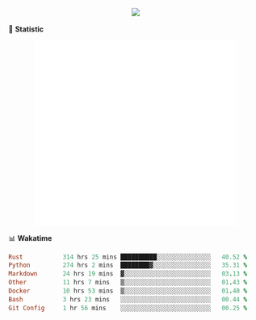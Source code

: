 <!-- https://github.com/DenverCoder1/readme-typing-svg -->
<p align="center">
<img src="https://readme-typing-svg.demolab.com?font=Orbitron&size=25&pause=1000&center=true&vCenter=true&random=false&width=600&lines=Welcome+to+my+GitHub+profile+page!" />


🌟 **Statistic**

<p align="center">
  <img width="400" align="top" src="https://github.com/fllesser/fllesser/blob/main/left.svg" />
  <img width="400" align="top" src="https://github.com/fllesser/fllesser/blob/main/right.svg" />
</p>


📊 **Wakatime**

<!--START_SECTION:waka-->

```ruby
Rust           314 hrs 25 mins ██████████░░░░░░░░░░░░░░░   40.52 %
Python         274 hrs 2 mins  ████████▓░░░░░░░░░░░░░░░░   35.31 %
Markdown       24 hrs 19 mins  ▓░░░░░░░░░░░░░░░░░░░░░░░░   03.13 %
Other          11 hrs 7 mins   ▒░░░░░░░░░░░░░░░░░░░░░░░░   01.43 %
Docker         10 hrs 53 mins  ▒░░░░░░░░░░░░░░░░░░░░░░░░   01.40 %
Bash           3 hrs 23 mins   ░░░░░░░░░░░░░░░░░░░░░░░░░   00.44 %
Git Config     1 hr 56 mins    ░░░░░░░░░░░░░░░░░░░░░░░░░   00.25 %
```

<!--END_SECTION:waka-->

